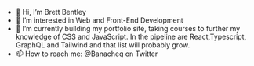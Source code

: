 - 👋 Hi, I’m Brett Bentley
- 👀 I’m interested in Web and Front-End Development
- 🌱 I’m currently building my portfolio site, taking courses to further my knowledge of CSS and JavaScript. In the pipeline are React,Typescript, GraphQL and Tailwind and that list will probably grow.
- 📫 How to reach me: @Banacheq on Twitter

<!---
Pulsari/Pulsari is a ✨ special ✨ repository because its `README.md` (this file) appears on your GitHub profile.
You can click the Preview link to take a look at your changes.
--->
